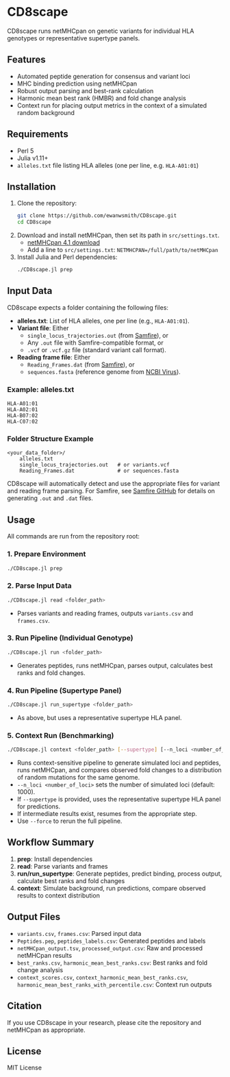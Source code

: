 # CD8scape

CD8scape runs netMHCpan on genetic variants for individual HLA genotypes or representative supertype panels.

## Features
- Automated peptide generation for consensus and variant loci
- MHC binding prediction using netMHCpan
- Robust output parsing and best-rank calculation
- Harmonic mean best rank (HMBR) and fold change analysis
- Context run for placing output metrics in the context of a simulated random background

## Requirements
- Perl 5
- Julia v1.11+
- `alleles.txt` file listing HLA alleles (one per line, e.g. `HLA-A01:01`)

## Installation
1. Clone the repository:
   ```bash
   git clone https://github.com/ewanwsmith/CD8scape.git
   cd CD8scape
   ```
2. Download and install netMHCpan, then set its path in `src/settings.txt`.
   - [netMHCpan 4.1 download](https://services.healthtech.dtu.dk/services/NetMHCpan-4.1/)
   - Add a line to `src/settings.txt`: `NETMHCPAN=/full/path/to/netMHCpan`
3. Install Julia and Perl dependencies:
   ```bash
   ./CD8scape.jl prep
   ```

## Input Data

CD8scape expects a folder containing the following files:

- **alleles.txt**: List of HLA alleles, one per line (e.g., `HLA-A01:01`).
- **Variant file**: Either
  - `single_locus_trajectories.out` (from [Samfire](https://github.com/cjri/samfire)), or
  - Any `.out` file with Samfire-compatible format, or
  - `.vcf` or `.vcf.gz` file (standard variant call format).
- **Reading frame file**: Either
  - `Reading_Frames.dat` (from [Samfire](https://github.com/cjri/samfire)), or
  - `sequences.fasta` (reference genome from [NCBI Virus](https://www.ncbi.nlm.nih.gov/labs/virus/vssi/#/)).

### Example: alleles.txt
```
HLA-A01:01
HLA-A02:01
HLA-B07:02
HLA-C07:02
```

### Folder Structure Example
```
<your_data_folder>/
    alleles.txt
    single_locus_trajectories.out   # or variants.vcf
    Reading_Frames.dat              # or sequences.fasta
```

CD8scape will automatically detect and use the appropriate files for variant and reading frame parsing. For Samfire, see [Samfire GitHub](https://github.com/cjri/samfire) for details on generating `.out` and `.dat` files.

## Usage
All commands are run from the repository root:

### 1. Prepare Environment
```bash
./CD8scape.jl prep
```

### 2. Parse Input Data
```bash
./CD8scape.jl read <folder_path>
```
- Parses variants and reading frames, outputs `variants.csv` and `frames.csv`.

### 3. Run Pipeline (Individual Genotype)
```bash
./CD8scape.jl run <folder_path>
```
- Generates peptides, runs netMHCpan, parses output, calculates best ranks and fold changes.

### 4. Run Pipeline (Supertype Panel)
```bash
./CD8scape.jl run_supertype <folder_path>
```
- As above, but uses a representative supertype HLA panel.

### 5. Context Run (Benchmarking)
```bash
./CD8scape.jl context <folder_path> [--supertype] [--n_loci <number_of_loci>] [--force]
```
- Runs context-sensitive pipeline to generate simulated loci and peptides, runs netMHCpan, and compares observed fold changes to a distribution of random mutations for the same genome.
- `--n_loci <number_of_loci>` sets the number of simulated loci (default: 1000).
- If `--supertype` is provided, uses the representative supertype HLA panel for predictions.
- If intermediate results exist, resumes from the appropriate step.
- Use `--force` to rerun the full pipeline.

## Workflow Summary
1. **prep**: Install dependencies
2. **read**: Parse variants and frames
3. **run/run_supertype**: Generate peptides, predict binding, process output, calculate best ranks and fold changes
4. **context**: Simulate background, run predictions, compare observed results to context distribution

## Output Files
- `variants.csv`, `frames.csv`: Parsed input data
- `Peptides.pep`, `peptides_labels.csv`: Generated peptides and labels
- `netMHCpan_output.tsv`, `processed_output.csv`: Raw and processed netMHCpan results
- `best_ranks.csv`, `harmonic_mean_best_ranks.csv`: Best ranks and fold change analysis
- `context_scores.csv`, `context_harmonic_mean_best_ranks.csv`, `harmonic_mean_best_ranks_with_percentile.csv`: Context run outputs

## Citation
If you use CD8scape in your research, please cite the repository and netMHCpan as appropriate.

## License
MIT License